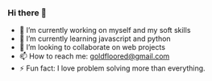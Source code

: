 ### Hi there 👋


- 🔭 I’m currently working on myself and my soft skills
- 🌱 I’m currently learning javascript and python
- 👯 I’m looking to collaborate on web projects
- 📫 How to reach me: goldfloored@gmail.com
- ⚡ Fun fact: I love problem solving more than everything.

